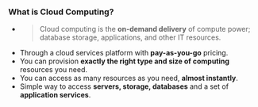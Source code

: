 ### What is Cloud Computing?
- >Cloud computing is the **on-demand delivery** of compute power; database storage, applications, and other IT resources.
- Through a cloud services platform with **pay-as-you-go** pricing.
- You can provision **exactly the right type and size of computing** resources you need.
- You can access as many resources as you need, **almost instantly**.
- Simple way to access **servers, storage, databases** and a set of **application services**.